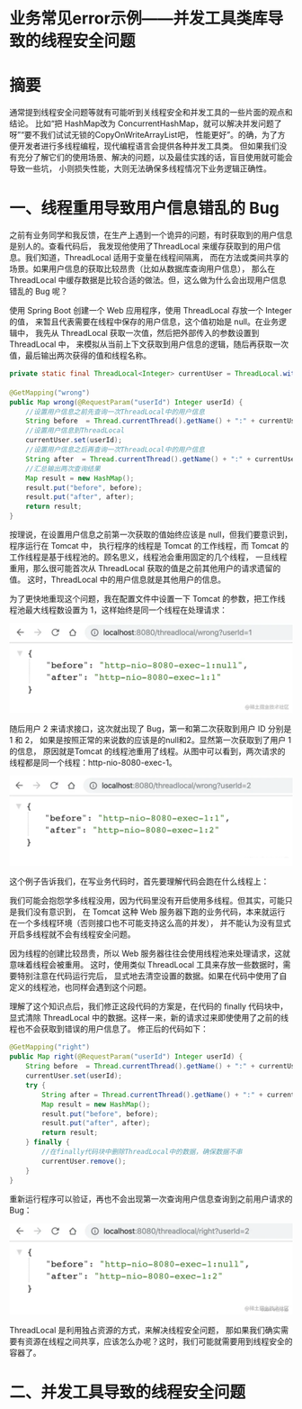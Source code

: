 # 业务常见error示例——并发工具类库导致的线程安全问题 

# 摘要

通常提到线程安全问题等就有可能听到关线程安全和并发工具的一些片面的观点和结论。
比如“把 HashMap改为 ConcurrentHashMap，就可以解决并发问题了呀”“要不我们试试无锁的CopyOnWriteArrayList吧，
性能更好”。的确，为了方便开发者进行多线程编程，现代编程语言会提供各种并发工具类。
但如果我们没有充分了解它们的使用场景、解决的问题，以及最佳实践的话，盲目使用就可能会导致一些坑，
小则损失性能，大则无法确保多线程情况下业务逻辑正确性。

# 一、线程重用导致用户信息错乱的 Bug
之前有业务同学和我反馈，在生产上遇到一个诡异的问题，有时获取到的用户信息是别人的。查看代码后，
我发现他使用了ThreadLocal 来缓存获取到的用户信息。我们知道，ThreadLocal 适用于变量在线程间隔离，
而在方法或类间共享的场景。如果用户信息的获取比较昂贵（比如从数据库查询用户信息），
那么在 ThreadLocal 中缓存数据是比较合适的做法。但，这么做为什么会出现用户信息错乱的 Bug 呢？

使用 Spring Boot 创建一个 Web 应用程序，使用 ThreadLocal 存放一个 Integer 的值，
来暂且代表需要在线程中保存的用户信息，这个值初始是 null。在业务逻辑中，
我先从 ThreadLocal 获取一次值，然后把外部传入的参数设置到 ThreadLocal 中，
来模拟从当前上下文获取到用户信息的逻辑，随后再获取一次值，最后输出两次获得的值和线程名称。

```java
private static final ThreadLocal<Integer> currentUser = ThreadLocal.withInitial(() -> null);

@GetMapping("wrong")
public Map wrong(@RequestParam("userId") Integer userId) {
    //设置用户信息之前先查询一次ThreadLocal中的用户信息
    String before  = Thread.currentThread().getName() + ":" + currentUser.get();
    //设置用户信息到ThreadLocal
    currentUser.set(userId);
    //设置用户信息之后再查询一次ThreadLocal中的用户信息
    String after  = Thread.currentThread().getName() + ":" + currentUser.get();
    //汇总输出两次查询结果
    Map result = new HashMap();
    result.put("before", before);
    result.put("after", after);
    return result;
}
```

按理说，在设置用户信息之前第一次获取的值始终应该是 null，但我们要意识到，程序运行在 Tomcat 中，
执行程序的线程是 Tomcat 的工作线程，而 Tomcat 的工作线程是基于线程池的。顾名思义，线程池会重用固定的几个线程，
一旦线程重用，那么很可能首次从 ThreadLocal 获取的值是之前其他用户的请求遗留的值。
这时，ThreadLocal 中的用户信息就是其他用户的信息。

为了更快地重现这个问题，我在配置文件中设置一下 Tomcat 的参数，把工作线程池最大线程数设置为 1，这样始终是同一个线程在处理请求：

![img.png](images/001.png)

随后用户 2 来请求接口，这次就出现了 Bug，第一和第二次获取到用户 ID 分别是 1 和 2，
如果是按照正常的来说数的应该是的null和2。显然第一次获取到了用户 1 的信息，
原因就是Tomcat 的线程池重用了线程。从图中可以看到，两次请求的线程都是同一个线程：http-nio-8080-exec-1。

![img.png](images/002.png)

这个例子告诉我们，在写业务代码时，首先要理解代码会跑在什么线程上：

我们可能会抱怨学多线程没用，因为代码里没有开启使用多线程。但其实，可能只是我们没有意识到，
在 Tomcat 这种 Web 服务器下跑的业务代码，本来就运行在一个多线程环境（否则接口也不可能支持这么高的并发），
并不能认为没有显式开启多线程就不会有线程安全问题。

因为线程的创建比较昂贵，所以 Web 服务器往往会使用线程池来处理请求，这就意味着线程会被重用。
这时，使用类似 ThreadLocal 工具来存放一些数据时，需要特别注意在代码运行完后，
显式地去清空设置的数据。如果在代码中使用了自定义的线程池，也同样会遇到这个问题。

理解了这个知识点后，我们修正这段代码的方案是，在代码的 finally 代码块中，
显式清除 ThreadLocal 中的数据。这样一来，新的请求过来即使使用了之前的线程也不会获取到错误的用户信息了。
修正后的代码如下：
```java
@GetMapping("right")
public Map right(@RequestParam("userId") Integer userId) {
    String before  = Thread.currentThread().getName() + ":" + currentUser.get();
    currentUser.set(userId);
    try {
        String after = Thread.currentThread().getName() + ":" + currentUser.get();
        Map result = new HashMap();
        result.put("before", before);
        result.put("after", after);
        return result;
    } finally {
        //在finally代码块中删除ThreadLocal中的数据，确保数据不串
        currentUser.remove();
    }
}
```
重新运行程序可以验证，再也不会出现第一次查询用户信息查询到之前用户请求的 Bug：

![img.png](images/003.png)

ThreadLocal 是利用独占资源的方式，来解决线程安全问题，
那如果我们确实需要有资源在线程之间共享，应该怎么办呢？这时，我们可能就需要用到线程安全的容器了。

# 二、并发工具导致的线程安全问题